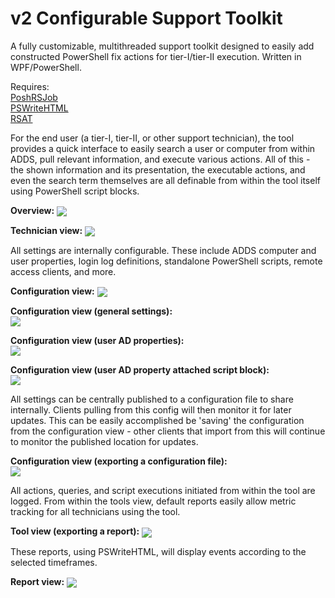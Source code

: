 # v2 Configurable Support Toolkit
A fully customizable, multithreaded support toolkit designed to easily add constructed PowerShell fix actions for tier-I/tier-II execution. Written in WPF/PowerShell.

Requires:<br>
[PoshRSJob](https://www.powershellgallery.com/packages/PoshRSJob/1.7.4.4)<br>
[PSWriteHTML](https://www.powershellgallery.com/packages/PSWriteHTML/0.0.148)<br>
[RSAT](https://www.microsoft.com/en-us/download/details.aspx?id=45520)<br>

For the end user (a tier-I, tier-II, or other support technician), the tool provides a quick interface to easily search a user or computer from within ADDS, pull relevant information, and execute various actions. All of this - the shown information and its presentation, the executable actions, and even the search term themselves are all definable from within the tool itself using PowerShell script blocks.

<b>Overview:</b>
<img align="center" src="web/overView.gif">

<b>Technician view:</b>
<img align="center" src="web/techView.gif">

All settings are internally configurable. These include ADDS computer and user properties, login log definitions, standalone PowerShell scripts, remote access clients, and more.

<b>Configuration view:</b>
<img align="center" src="web/configView.gif">


<b>Configuration view (general settings):</b>
<br>
<img align="center" src="web/02.png">

<b>Configuration view (user AD properties):</b>
<br>
<img align="center" src="web/03.png">

<b>Configuration view (user AD property attached script block):</b>
<br>
<img align="center" src="web/04.png">

All settings can be centrally published to a configuration file to share internally. Clients pulling from this config will then monitor it for later updates. This can be easily accomplished be 'saving' the configuration from the configuration view - other clients that import from this will continue to monitor the published location for updates.

<b>Configuration view (exporting a configuration file):</b>
<br>
<img align="center" src="web/05.png">

All actions, queries, and script executions initiated from within the tool are logged. From within the tools view, default reports easily allow metric tracking for all technicians using the tool.

<b>Tool view (exporting a report):</b>
<img align="center" src="web/06.png">

These reports, using PSWriteHTML, will display events according to the selected timeframes.

<b>Report view:</b>
<img align="center" src="web/07.png">

